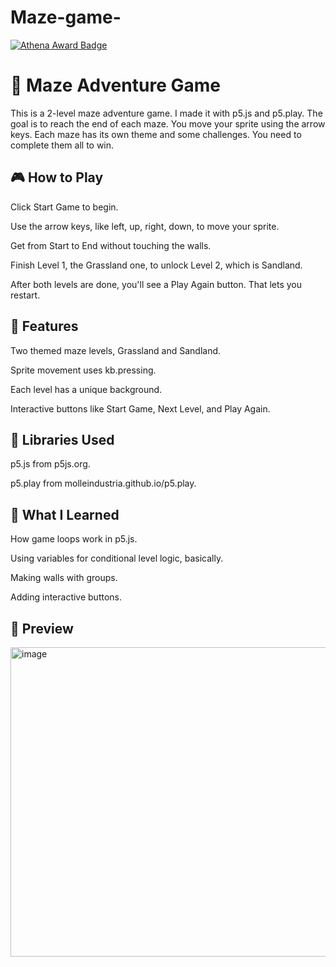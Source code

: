 # Maze-game-
[![Athena Award Badge](https://img.shields.io/endpoint?url=https%3A%2F%2Faward.athena.hackclub.com%2Fapi%2Fbadge)](https://award.athena.hackclub.com?utm_source=readme)
# 🧩 Maze Adventure Game

This is a 2-level maze adventure game. I made it with p5.js and p5.play. The goal is to reach the end of each maze. You move your sprite using the arrow keys. Each maze has its own theme and some challenges. You need to complete them all to win.

## 🎮 How to Play

Click Start Game to begin.

Use the arrow keys, like left, up, right, down, to move your sprite.

Get from Start to End without touching the walls.

Finish Level 1, the Grassland one, to unlock Level 2, which is Sandland.

After both levels are done, you'll see a Play Again button. That lets you restart.

## 🌟 Features

Two themed maze levels, Grassland and Sandland.

Sprite movement uses kb.pressing.

Each level has a unique background.

Interactive buttons like Start Game, Next Level, and Play Again.

## 🔧 Libraries Used

p5.js from p5js.org.

p5.play from molleindustria.github.io/p5.play.

## 🧠 What I Learned

How game loops work in p5.js.

Using variables for conditional level logic, basically.

Making walls with groups.

Adding interactive buttons.

## 📸 Preview

<img width="744" height="495" alt="image" src="https://github.com/user-attachments/assets/f47698ad-3174-4457-b183-b8823be34b17" />

